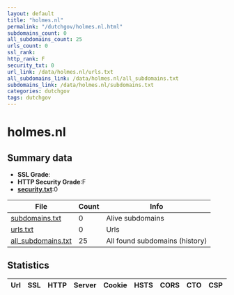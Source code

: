 ```yaml
---
layout: default
title: "holmes.nl"
permalink: "/dutchgov/holmes.nl.html"
subdomains_count: 0
all_subdomains_count: 25
urls_count: 0
ssl_rank: 
http_rank: F
security_txt: 0
url_link: /data/holmes.nl/urls.txt
all_subdomains_link: /data/holmes.nl/all_subdomains.txt
subdomains_link: /data/holmes.nl/subdomains.txt
categories: dutchgov
tags: dutchgov
---
```



# holmes.nl
## Summary data


 - **SSL Grade**:
 - **HTTP Security Grade**:F
 - **[security.txt](https://www.digitaleoverheid.nl/nieuws/standaard-security-txt-nu-verplicht-voor-overheid/)**:0


| File       | Count | Info |
|------------|-------|------|
|[subdomains.txt](/DutchGovScope/data/holmes.nl/subdomains.txt)|0|Alive subdomains|
|[urls.txt](/DutchGovScope/data/holmes.nl/urls.txt)|0|Urls|
|[all_subdomains.txt](/DutchGovScope/data/holmes.nl/all_subdomains.txt)|25|All found subdomains (history)|


## Statistics


| Url | SSL | HTTP | Server | Cookie | HSTS | CORS | CTO | CSP | XFO | XXP | RP |FP| Tech |Title |
|--------|-------|-------|------|------|------|------|------|------|------|------|------|------|------|------|

